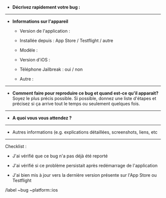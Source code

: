 - **Décrivez rapidement votre bug :**

---

- **Informations sur l'appareil**
  
   - Version de l'application :
  
   - Installée depuis : App Store / Testflight / autre
  
   - Modèle :
  
   - Version d'iOS :
  
   - Téléphone Jailbreak : oui / non
  
   - Autre :

---

- **Comment faire pour reproduire ce bug et quand est-ce qu'il apparait?** Soyez le plus précis possible. Si possible, donnez une liste d'étapes et précisez si ça arrive tout le temps ou seulement quelques fois.

---

- **A quoi vous vous attendez ?**

---

- Autres informations (e.g. explications détaillées, screenshots, liens, etc

---

Checklist :

- J'ai vérifié que ce bug n'a pas déjà été reporté

- J'ai vérifié si ce problème persistait après redémarrage de l'application

- J'ai bien mis à jour vers la dernière version présente sur l'App Store ou Testflight



/label ~bug ~platform::ios
